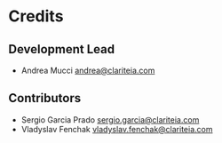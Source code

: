 Credits
=======

Development Lead
----------------

* Andrea Mucci <andrea@clariteia.com>

Contributors
------------

* Sergio Garcia Prado <sergio.garcia@clariteia.com>
* Vladyslav Fenchak <vladyslav.fenchak@clariteia.com>
